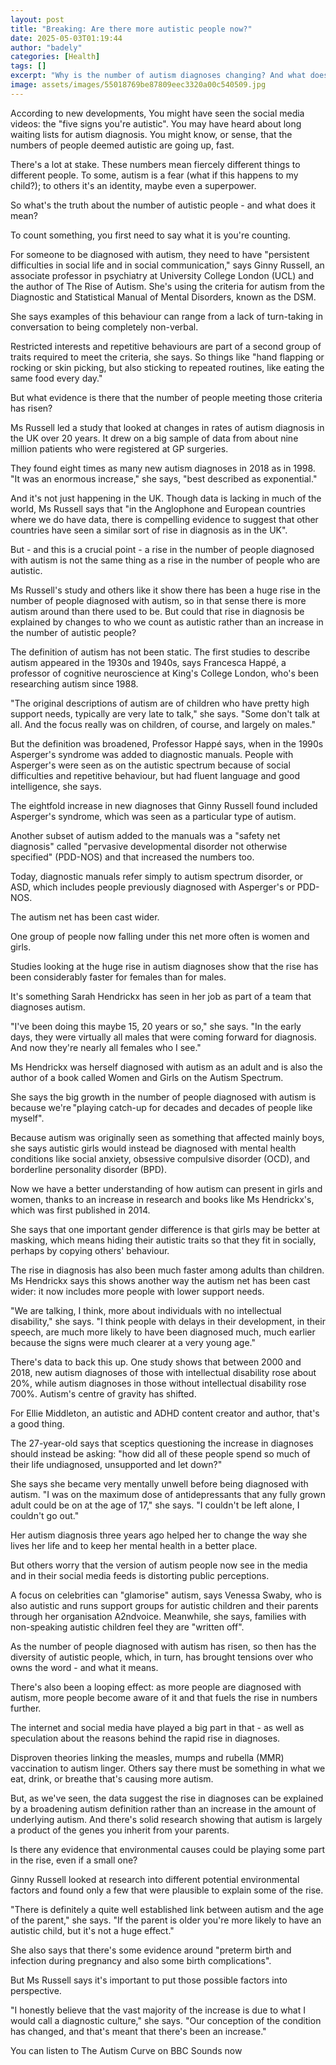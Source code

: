 ```yaml
---
layout: post
title: "Breaking: Are there more autistic people now?"
date: 2025-05-03T01:19:44
author: "badely"
categories: [Health]
tags: []
excerpt: "Why is the number of autism diagnoses changing? And what does it mean for autistic people?"
image: assets/images/55018769be87809eec3320a00c540509.jpg
---
```


According to new developments, You might have seen the social media videos: the "five signs you're autistic". You may have heard about long waiting lists for autism diagnosis. You might know, or sense, that the numbers of people deemed autistic are going up, fast.

There's a lot at stake. These numbers mean fiercely different things to different people. To some, autism is a fear (what if this happens to my child?); to others it's an identity, maybe even a superpower.

So what's the truth about the number of autistic people - and what does it mean?

To count something, you first need to say what it is you're counting.

For someone to be diagnosed with autism, they need to have "persistent difficulties in social life and in social communication," says Ginny Russell, an associate professor in psychiatry at University College London (UCL) and the author of The Rise of Autism. She's using the criteria for autism from the Diagnostic and Statistical Manual of Mental Disorders, known as the DSM.

She says examples of this behaviour can range from a lack of turn-taking in conversation to being completely non-verbal.

Restricted interests and repetitive behaviours are part of a second group of traits required to meet the criteria, she says. So things like "hand flapping or rocking or skin picking, but also sticking to repeated routines, like eating the same food every day."

But what evidence is there that the number of people meeting those criteria has risen?

Ms Russell led a study that looked at changes in rates of autism diagnosis in the UK over 20 years. It drew on a big sample of data from about nine million patients who were registered at GP surgeries.

They found eight times as many new autism diagnoses in 2018 as in 1998. "It was an enormous increase," she says, "best described as exponential."

And it's not just happening in the UK. Though data is lacking in much of the world, Ms Russell says that "in the Anglophone and European countries where we do have data, there is compelling evidence to suggest that other countries have seen a similar sort of rise in diagnosis as in the UK".

But - and this is a crucial point - a rise in the number of people diagnosed with autism is not the same thing as a rise in the number of people who are autistic.

Ms Russell's study and others like it show there has been a huge rise in the number of people diagnosed with autism, so in that sense there is more autism around than there used to be. But could that rise in diagnosis be explained by changes to who we count as autistic rather than an increase in the number of autistic people?

The definition of autism has not been static. The first studies to describe autism appeared in the 1930s and 1940s, says Francesca Happé, a professor of cognitive neuroscience at King's College London, who's been researching autism since 1988.

"The original descriptions of autism are of children who have pretty high support needs, typically are very late to talk," she says. "Some don't talk at all. And the focus really was on children, of course, and largely on males."

But the definition was broadened, Professor Happé says, when in the 1990s Asperger's syndrome was added to diagnostic manuals. People with Asperger's were seen as on the autistic spectrum because of social difficulties and repetitive behaviour, but had fluent language and good intelligence, she says.

The eightfold increase in new diagnoses that Ginny Russell found included Asperger's syndrome, which was seen as a particular type of autism.

Another subset of autism added to the manuals was a "safety net diagnosis" called "pervasive developmental disorder not otherwise specified" (PDD-NOS) and that increased the numbers too.

Today, diagnostic manuals refer simply to autism spectrum disorder, or ASD, which includes people previously diagnosed with Asperger's or PDD-NOS.

The autism net has been cast wider.

One group of people now falling under this net more often is women and girls.

Studies looking at the huge rise in autism diagnoses show that the rise has been considerably faster for females than for males.

It's something Sarah Hendrickx has seen in her job as part of a team that diagnoses autism.

"I've been doing this maybe 15, 20 years or so," she says. "In the early days, they were virtually all males that were coming forward for diagnosis. And now they're nearly all females who I see."

Ms Hendrickx was herself diagnosed with autism as an adult and is also the author of a book called Women and Girls on the Autism Spectrum.

She says the big growth in the number of people diagnosed with autism is because we're "playing catch-up for decades and decades of people like myself".

Because autism was originally seen as something that affected mainly boys, she says autistic girls would instead be diagnosed with mental health conditions like social anxiety, obsessive compulsive disorder (OCD), and borderline personality disorder (BPD).

Now we have a better understanding of how autism can present in girls and women, thanks to an increase in research and books like Ms Hendrickx's, which was first published in 2014.

She says that one important gender difference is that girls may be better at masking, which means hiding their autistic traits so that they fit in socially, perhaps by copying others' behaviour.

The rise in diagnosis has also been much faster among adults than children. Ms Hendrickx says this shows another way the autism net has been cast wider: it now includes more people with lower support needs.

"We are talking, I think, more about individuals with no intellectual disability," she says. "I think people with delays in their development, in their speech, are much more likely to have been diagnosed much, much earlier because the signs were much clearer at a very young age."

There's data to back this up. One study shows that between 2000 and 2018, new autism diagnoses of those with intellectual disability rose about 20%, while autism diagnoses in those without intellectual disability rose 700%. Autism's centre of gravity has shifted.

For Ellie Middleton, an autistic and ADHD content creator and author, that's a good thing.

The 27-year-old says that sceptics questioning the increase in diagnoses should instead be asking: "how did all of these people spend so much of their life undiagnosed, unsupported and let down?"

She says she became very mentally unwell before being diagnosed with autism. "I was on the maximum dose of antidepressants that any fully grown adult could be on at the age of 17," she says. "I couldn't be left alone, I couldn't go out."

Her autism diagnosis three years ago helped her to change the way she lives her life and to keep her mental health in a better place.

But others worry that the version of autism people now see in the media and in their social media feeds is distorting public perceptions.

A focus on celebrities can "glamorise" autism, says Venessa Swaby, who is also autistic and runs support groups for autistic children and their parents through her organisation A2ndvoice. Meanwhile, she says, families with non-speaking autistic children feel they are "written off".

As the number of people diagnosed with autism has risen, so then has the diversity of autistic people, which, in turn, has brought tensions over who owns the word - and what it means.

There's also been a looping effect: as more people are diagnosed with autism, more people become aware of it and that fuels the rise in numbers further.

The internet and social media have played a big part in that - as well as speculation about the reasons behind the rapid rise in diagnoses.

Disproven theories linking the measles, mumps and rubella (MMR) vaccination to autism linger. Others say there must be something in what we eat, drink, or breathe that's causing more autism.

But, as we've seen, the data suggest the rise in diagnoses can be explained by a broadening autism definition rather than an increase in the amount of underlying autism. And there's solid research showing that autism is largely a product of the genes you inherit from your parents.

Is there any evidence that environmental causes could be playing some part in the rise, even if a small one?

Ginny Russell looked at research into different potential environmental factors and found only a few that were plausible to explain some of the rise.

"There is definitely a quite well established link between autism and the age of the parent," she says. "If the parent is older you're more likely to have an autistic child, but it's not a huge effect."

She also says that there's some evidence around "preterm birth and infection during pregnancy and also some birth complications".

But Ms Russell says it's important to put those possible factors into perspective.

"I honestly believe that the vast majority of the increase is due to what I would call a diagnostic culture," she says. "Our conception of the condition has changed, and that's meant that there's been an increase."

You can listen to The Autism Curve on BBC Sounds now

